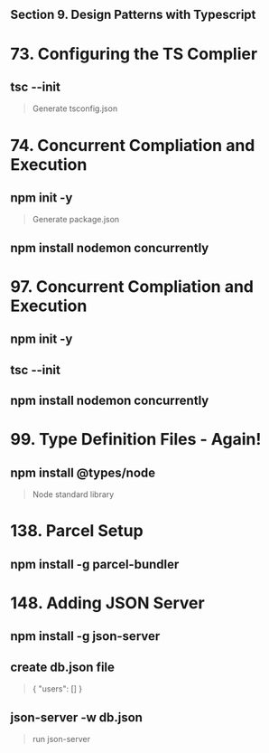 ## Section 9. Design Patterns with Typescript

# 73. Configuring the TS Complier

## tsc --init

> Generate tsconfig.json

# 74. Concurrent Compliation and Execution

## npm init -y

> Generate package.json

## npm install nodemon concurrently

# 97. Concurrent Compliation and Execution

## npm init -y

## tsc --init

## npm install nodemon concurrently

# 99. Type Definition Files - Again!

## npm install @types/node

> Node standard library

# 138. Parcel Setup

## npm install -g parcel-bundler

# 148. Adding JSON Server

## npm install -g json-server

## create db.json file

> { "users": [] }

## json-server -w db.json

> run json-server
